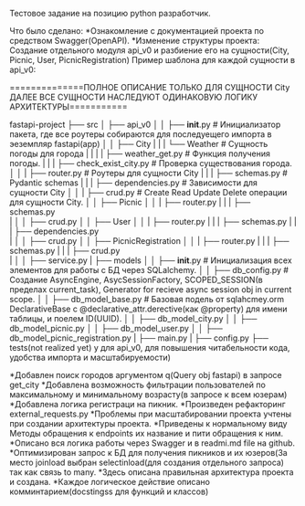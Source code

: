 Тестовое задание на позицию python разработчик.

Что было сделано:
*Ознакомление с документацией проекта по средством Swagger(OpenAPI).
*Изменение структуры проекта:
   Создание отдельного модуля api_v0 и разбиение его на сущности(City, Picnic, User, PicnicRegistration)
   Пример шаблона для каждой сущности в api_v0:



  ==============ПОЛНОЕ ОПИСАНИЕ ТОЛЬКО ДЛЯ СУЩНОСТИ City ДАЛЕЕ ВСЕ СУЩНОСТИ НАСЛЕДУЮТ ОДИНАКОВУЮ ЛОГИКУ АРХИТЕКТУРЫ===========
   
fastapi-project
├── src
│   ├── api_v0
│   │   ├── __init__.py   # Инициализатор пакета, где все роутеры собираются для последуещего импорта в эеземпляр fastapi(app)
│   │   ├── City 
|   |   |   └──  Weather # Сущность погоды для города
|   |   |   |   ├── weather_get.py             # Функция получения погоды.
|   |   |   ├── check_exist_city.py            # Проверка существования города.
│   │   |   ├── router.py                      # Роутеры для сущности City
|   |   |   ├── schemas.py                     # Pydantic schemas
|   |   |   ├── dependencies.py                # Зависимости для сущности City
│   │   |   ├── crud.py                        # Create Read Update Delete операции для сущности City.
│   │   ├── Picnic
│   │   |   ├── router.py
|   |   |   ├── schemas.py  
|   │   │   ├── crud.py
│   │   ├── User
│   │   |   ├── router.py
|   |   |   ├── schemas.py
|   |   |   ├── dependencies.py    
|   │   │   ├── crud.py
│   │   ├── PicnicRegistration
│   │   |   ├── router.py
|   |   |   ├── schemas.py
|   |   |   ├── crud.py    
|   │   │   ├── service.py 
|   ├── models
│   │   ├── __init__.py                     # Инициализация всех элементов для работы с БД через SQLalchemy.
│   │   ├── db_config.py                    # Создание AsyncEngine, AsycSessionFactory, SCOPED_SESSION(в пределах current_task), Generator for recieve async session obj in current scope.
│   │   ├── db_model_base.py                # Базовая подель от sqlahcmey.orm DeclarativeBase с @declarative_attr.derective(как @property) для имени таблицы, и поелем ID(UUID).
│   │   ├── db_model_city.py
│   │   ├── db_model_picnic.py
│   │   ├── db_model_user.py
│   │   ├── db_model_picnic_registration.py
|   ├── main.py
|   ├── config.py 
├── tests(not realized yet)
 y для api_v0, для повышения читабельности кода, удобства импорта и масштабируемости)


*Добавлен поиск городов аргументом q(Query obj fastapi) в запросе get_city
*Добавлена возможность фильтрации пользователей по максимальному и минимальному возрасту(в запросе к всем юзерам)
*Добавлена логика регистраци на пикник.
*Произведен рефакторинг external_requests.py
*Проблемы при масштабировании проекта учтены при создании архитектуры проекта.
*Приведены к нормальному виду Методы обращения к endpoints их название и пити обращения к ним.
*Описано вся логика работы через Swagger и в readmi.md file на github.
*Оптимизирован запрос к БД для получения пикников и их юзеров(За место joinload выбран selectinload(для создания отдельного запроса) так как связь to many.
*Здесь описана правильная архитектура проекта и создана. 
*Каждое логическое действие описано комминтарием(docstingss для функций и классов)
   
